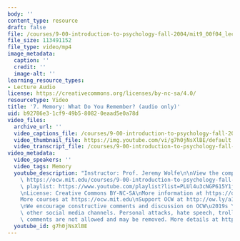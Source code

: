 ```yaml
---
body: ''
content_type: resource
draft: false
file: /courses/9-00-introduction-to-psychology-fall-2004/mit9_00f04_lec07_360p_16_9.mp4
file_size: 113491152
file_type: video/mp4
image_metadata:
  caption: ''
  credit: ''
  image-alt: ''
learning_resource_types:
- Lecture Audio
license: https://creativecommons.org/licenses/by-nc-sa/4.0/
resourcetype: Video
title: '7. Memory: What Do You Remember? (audio only)'
uid: b92786e3-1cf9-49b5-8082-0eaad5e0a78d
video_files:
  archive_url: ''
  video_captions_file: /courses/9-00-introduction-to-psychology-fall-2004/mit9_00f04_lec07_captions.vtt
  video_thumbnail_file: https://img.youtube.com/vi/g7h0jNsXlBE/default.jpg
  video_transcript_file: /courses/9-00-introduction-to-psychology-fall-2004/1fIoMrY7MP62EpYnOzqtffuE5-ui-28aZ_transcript.pdf
video_metadata:
  video_speakers: ''
  video_tags: Memory
  youtube_description: "Instructor: Prof. Jeremy Wolfe\n\nView the complete course:\
    \ https://ocw.mit.edu/courses/9-00-introduction-to-psychology-fall-2004/\nYouTube\
    \ playlist: https://www.youtube.com/playlist?list=PLUl4u3cNGP615Y1j9Ok3szAH5DxhFjTHo\n\
    \nLicense: Creative Commons BY-NC-SA\nMore information at https://ocw.mit.edu/terms\n\
    More courses at https://ocw.mit.edu\nSupport OCW at http://ow.ly/a1If50zVRlQ\n\
    \nWe encourage constructive comments and discussion on OCW\u2019s YouTube and\
    \ other social media channels. Personal attacks, hate speech, trolling, and inappropriate\
    \ comments are not allowed and may be removed. More details at https://ocw.mit.edu/comments."
  youtube_id: g7h0jNsXlBE
---
```

